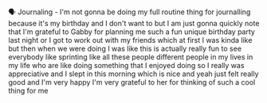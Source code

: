 🗣️ Journaling - I'm not gonna be doing my full routine thing for journalling because it's my birthday and I don't want to but I am just gonna quickly note that I'm grateful to Gabby for planning me such a fun unique birthday party last night or I got to work out with my friends which at first I was kinda like but then when we were doing I was like this is actually really fun to see everybody like sprinting like all these people different people in my lives in my life who are like doing something that I enjoyed doing so I really was appreciative and I slept in this morning which is nice and yeah just felt really good and I'm very happy I'm very grateful to her for thinking of such a cool thing for me